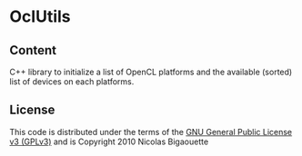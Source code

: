 OclUtils
================================

Content
-------------------------

C++ library to initialize a list of OpenCL platforms and the available (sorted) list of devices on each platforms.

License
-------------------------

This code is distributed under the terms of the [GNU General Public License v3 (GPLv3)](http://www.gnu.org/licenses/gpl.html) and is Copyright 2010 Nicolas Bigaouette
